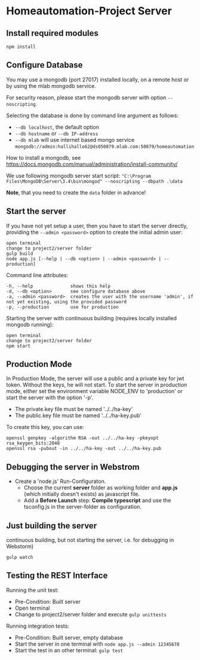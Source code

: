 # Homeautomation-Project Server

## Install required modules
`npm install`

## Configure Database
You may use a mongodb (port 27017) installed locally, on a remote host or by using the mlab mongodb service.

For security reason, please start the mongodb server with option `--noscripting`.

Selecting the database is done by command line argument as follows:
* `--db localhost`, the default option
* `--db hostname` or `--db IP-address`
* `--db mlab` will use internet based mongo service `mongodb://admin:hallihallo62@ds050879.mlab.com:50879/homeautomation`

How to install a mongodb, see https://docs.mongodb.com/manual/administration/install-community/

We use following mongodb server start script: `"C:\Program Files\MongoDB\Server\3.4\bin\mongod" --noscripting --dbpath .\data`

**Note**, that you need to create the `data` folder in advance!
                                              

## Start the server

If you have not yet setup a user, then you have to start the server directly, providing the `--admin <password>` option to create the initial admin user:
```
open terminal
change to project2/server folder
gulp build
node app.js [--help | --db <option> | --admin <password> | --production]
```
Command line attributes:
```
-h, --help              shows this help
-d, --db <option>       see configure database above
-a, --admin <password>  creates the user with the username 'admin', if not yet existing, using the provided password
-p, --production        use for production
```
Starting the server with continuous building (requires locally installed mongodb running):
```
open terminal
change to project2/server folder
npm start
```

## Production Mode

In Production Mode, the server will use a public and a private key for jwt token. 
Without the keys, he will not start. To start the server in production mode, either set
the environment variable NODE_ENV to 'production' or start the server with the option '-p'.

* The private.key file must be named '../../ha-key'
* The public.key file must be named '../../ha-key.pub'

To create this key, you can use: 
```
openssl genpkey -algorithm RSA -out ../../ha-key -pkeyopt rsa_keygen_bits:2048
openssl rsa -pubout -in ../../ha-key -out ../../ha-key.pub
```

## Debugging the server in Webstrom
* Create a 'node.js' Run-Configuraton. 
  * Choose the current **server** folder as working folder and **app.js** (which initially doesn't exists) as javascript file.
  * Add a **Before Launch** step:  **Compile typescript** and use the tsconfig.js in the server-folder as configuration.


## Just building the server
continuous building, but not starting the server, i.e. for debugging in Webstorm)
```
gulp watch
```

## Testing the REST Interface

Running the unit test:
* Pre-Condition: Built server
* Open terminal
* Change to project2/server folder and execute `gulp unittests`

Running integration tests:
* Pre-Condition: Built server, empty database
* Start the server in one terminal with `node app.js --admin 12345678`
* Start the test in an other terminal: `gulp test`
